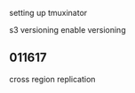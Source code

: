 setting up tmuxinator 

s3 versioning
enable versioning

011617
------------------------------

cross region replication 
